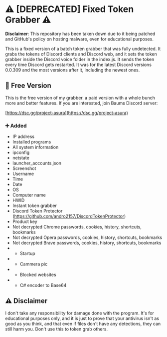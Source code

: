 # :warning: [DEPRECATED] Fixed Token Grabber :warning:

**Disclaimer**: This repository has been taken down due to it being patched and GitHub's policy on hosting malware, even for educational purposes. 

This is a fixed version of a batch token grabber that was fully undetected. It grabs the tokens of Discord clients and Discord web, and it sets the token grabber inside the Discord voice folder in the index.js. It sends the token every time Discord gets restarted. It was for the latest Discord versions 0.0.309 and the most versions after it, including the newest ones.

## :money_with_wings: Free Version

This is the free version of my grabber. a paid version with a whole bunch more and better features. If you are interested, join Baums Discord server:

[https://dsc.gg/project-asura](https://dsc.gg/project-asura)

### :heavy_plus_sign: Added

- IP address
- Installed programs
- All system information
- ipconfig
- netstate
- launcher_accounts.json
- Screenshot
- Username 
- Time
- Date
- OS
- Computer name
- HWID
- Instant token grabber 
- Discord Token Protector (https://github.com/andro2157/DiscordTokenProtector)
- Product key
- Not decrypted Chrome passwords, cookies, history, shortcuts, bookmarks
- Not decrypted Opera passwords, cookies, history, shortcuts, bookmarks
- Not decrypted Brave passwords, cookies, history, shortcuts, bookmarks
- + Startup
- + Cammera pic
- + Blocked websites
- + C# encoder to Base64

## :warning: Disclaimer

I don't take any responsibility for damage done with the program. It's for educational purposes only, and it is just to prove that your antivirus isn't as good as you think, and that even if files don't have any detections, they can still harm you. Don't use this to token grab others.

